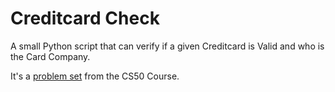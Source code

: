 # Creditcard Check

A small Python script that can verify if a given Creditcard is Valid and who is the Card Company.

It's a [problem set](https://cs50.harvard.edu/x/2021/psets/1/credit/) from the CS50 Course.
